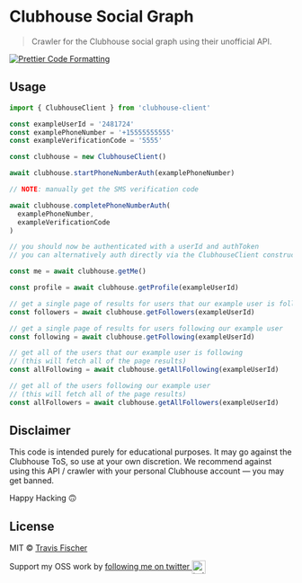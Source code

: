 # Clubhouse Social Graph

> Crawler for the Clubhouse social graph using their unofficial API.

[![Prettier Code Formatting](https://img.shields.io/badge/code_style-prettier-brightgreen.svg)](https://prettier.io)

## Usage

```ts
import { ClubhouseClient } from 'clubhouse-client'

const exampleUserId = '2481724'
const examplePhoneNumber = '+15555555555'
const exampleVerificationCode = '5555'

const clubhouse = new ClubhouseClient()

await clubhouse.startPhoneNumberAuth(examplePhoneNumber)

// NOTE: manually get the SMS verification code

await clubhouse.completePhoneNumberAuth(
  examplePhoneNumber,
  exampleVerificationCode
)

// you should now be authenticated with a userId and authToken
// you can alternatively auth directly via the ClubhouseClient constructor

const me = await clubhouse.getMe()

const profile = await clubhouse.getProfile(exampleUserId)

// get a single page of results for users that our example user is following
const followers = await clubhouse.getFollowers(exampleUserId)

// get a single page of results for users following our example user
const following = await clubhouse.getFollowing(exampleUserId)

// get all of the users that our example user is following
// (this will fetch all of the page results)
const allFollowing = await clubhouse.getAllFollowing(exampleUserId)

// get all of the users following our example user
// (this will fetch all of the page results)
const allFollowers = await clubhouse.getAllFollowers(exampleUserId)
```

## Disclaimer

This code is intended purely for educational purposes. It may go against the Clubhouse ToS, so use at your own discretion. We recommend against using this API / crawler with your personal Clubhouse account — you may get banned.

Happy Hacking 🙃

## License

MIT © [Travis Fischer](https://transitivebullsh.it)

Support my OSS work by <a href="https://twitter.com/transitive_bs">following me on twitter <img src="https://storage.googleapis.com/saasify-assets/twitter-logo.svg" alt="twitter" height="24px" align="center"></a>
